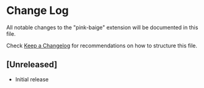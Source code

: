 # Change Log

All notable changes to the "pink-baige" extension will be documented in this file.

Check [Keep a Changelog](http://keepachangelog.com/) for recommendations on how to structure this file.

## [Unreleased]

- Initial release
